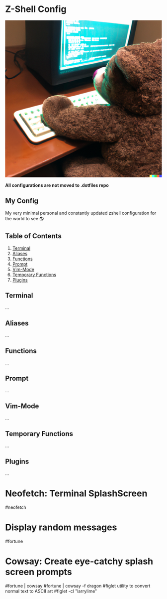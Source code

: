 # Z-Shell Config
![Think](teddy_bear_typing_on_a_mechanical_keyboard.png) 

**All configurations are not moved to .dotfiles repo**

## My Config
My very minimal personal and constantly updated zshell configuration for the world to see 🌎

## Table of Contents
1. [Terminal](#terminal)
2. [Aliases](#aliases)
3. [Functions](#functions)
4. [Prompt](#prompt)
5. [Vim-Mode](#vim-mode)
6. [Temporary Functions](#temporary-functions)
7. [Plugins](#plugins)


## Terminal 
...

## Aliases
...

## Functions
...

## Prompt
...

## Vim-Mode
...

## Temporary Functions
...

## Plugins
...

# Neofetch: Terminal SplashScreen
#neofetch

# Display random messages
#fortune

# Cowsay: Create eye-catchy splash screen prompts
#fortune | cowsay
#fortune | cowsay -f dragon
#figlet utility to convert normal text to ASCII art
#figlet -cl "larrylime"

